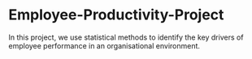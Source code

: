 # Employee-Productivity-Project
In this project, we use statistical methods to identify the key drivers of employee performance in an organisational environment.

